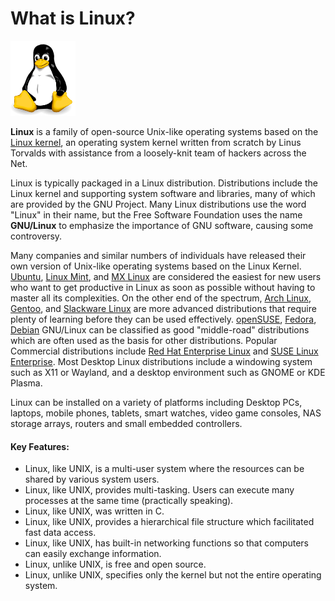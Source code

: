 # What is Linux?

![tux](/lang/markdown/img/tux.png)
 
**Linux** is a family of open-source Unix-like operating systems based on the [Linux kernel](https://github.com/wavy-baby/Primo/blob/main/boost/week02/Linux-Kernel.md#what-is-the-linux-kernel), an operating system kernel written from scratch by Linus Torvalds with assistance from a loosely-knit team of hackers across the Net.

Linux is typically packaged in a Linux distribution. Distributions include the Linux kernel and supporting system software and libraries, many of which are provided by the GNU Project. Many Linux distributions use the word "Linux" in their name, but the Free Software Foundation uses the name **GNU/Linux** to emphasize the importance of GNU software, causing some controversy. 

Many companies and similar numbers of individuals have released their own version of Unix-like operating systems based on the Linux Kernel. 
[Ubuntu](https://distrowatch.com/table.php?distribution=ubuntu), [Linux Mint](https://distrowatch.com/table.php?distribution=mint), and [MX Linux](https://distrowatch.com/table.php?distribution=mx) are considered the easiest for new users who want to get productive in Linux as soon as possible without having to master all its complexities. On the other end of the spectrum, [Arch Linux](https://distrowatch.com/table.php?distribution=arch), [Gentoo](https://distrowatch.com/table.php?distribution=gentoo), and [Slackware Linux](https://distrowatch.com/slackware) are more advanced distributions that require plenty of learning before they can be used effectively. [openSUSE](https://distrowatch.com/openSuse), [Fedora](https://distrowatch.com/fedora), [Debian](https://distrowatch.com/debian) GNU/Linux can be classified as good "middle-road" distributions which are often used as the basis for other distributions. Popular Commercial distributions include [Red Hat Enterprise Linux](https://distrowatch.com/table.php?distribution=redhat) and [SUSE Linux Enterprise](https://distrowatch.com/table.php?distribution=sle). Most Desktop Linux distributions include a windowing system such as X11 or Wayland, and a desktop environment such as GNOME or KDE Plasma.

Linux can be installed on a variety of platforms including Desktop PCs, laptops, mobile phones, tablets, smart watches, video game consoles, NAS storage arrays, routers and small embedded controllers.  

#### **Key Features:**

  *  Linux, like UNIX, is a multi-user system where the resources can be shared by various system users.
  *  Linux, like UNIX, provides multi-tasking. Users can execute many processes at the same time (practically speaking).
  *  Linux, like UNIX, was written in C.
  *  Linux, like UNIX, provides a hierarchical file structure which facilitated fast data access.
  *  Linux, like UNIX, has built-in networking functions so that computers can easily exchange information.
  *  Linux, unlike UNIX, is free and open source.
  *  Linux, unlike UNIX, specifies only the kernel but not the entire operating system.

